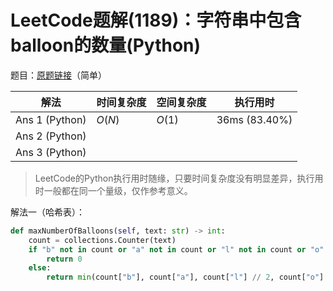 # LeetCode题解(1189)：字符串中包含balloon的数量(Python)

题目：[原题链接](https://leetcode-cn.com/problems/maximum-number-of-balloons/)（简单）

| 解法           | 时间复杂度 | 空间复杂度 | 执行用时      |
| -------------- | ---------- | ---------- | ------------- |
| Ans 1 (Python) | $O(N)$     | $O(1)$     | 36ms (83.40%) |
| Ans 2 (Python) |            |            |               |
| Ans 3 (Python) |            |            |               |

>  LeetCode的Python执行用时随缘，只要时间复杂度没有明显差异，执行用时一般都在同一个量级，仅作参考意义。

解法一（哈希表）：

```python
def maxNumberOfBalloons(self, text: str) -> int:
    count = collections.Counter(text)
    if "b" not in count or "a" not in count or "l" not in count or "o" not in count or "n" not in count:
        return 0
    else:
        return min(count["b"], count["a"], count["l"] // 2, count["o"] // 2, count["n"])
```

